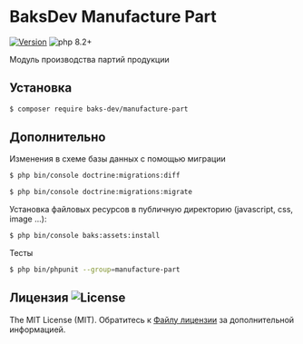 # BaksDev Manufacture Part

[![Version](https://img.shields.io/badge/version-7.0.18-blue)](https://github.com/baks-dev/manufacture-part/releases)
![php 8.2+](https://img.shields.io/badge/php-min%208.1-red.svg)

Модуль производства партий продукции

## Установка

``` bash
$ composer require baks-dev/manufacture-part
```

## Дополнительно

Изменения в схеме базы данных с помощью миграции

``` bash
$ php bin/console doctrine:migrations:diff

$ php bin/console doctrine:migrations:migrate
```

Установка файловых ресурсов в публичную директорию (javascript, css, image ...):

``` bash
$ php bin/console baks:assets:install
```

Тесты

``` bash
$ php bin/phpunit --group=manufacture-part
```

## Лицензия ![License](https://img.shields.io/badge/MIT-green)

The MIT License (MIT). Обратитесь к [Файлу лицензии](LICENSE.md) за дополнительной информацией.

